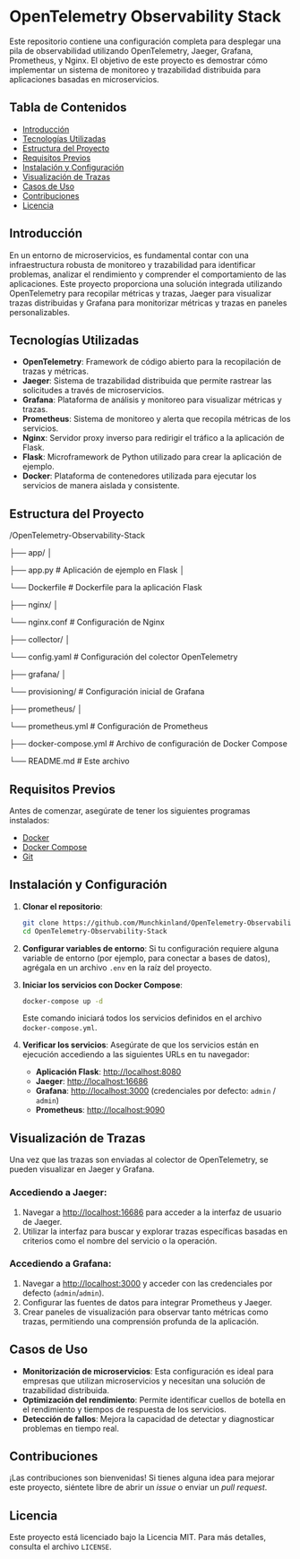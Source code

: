 # OpenTelemetry Observability Stack

Este repositorio contiene una configuración completa para desplegar una pila de observabilidad utilizando OpenTelemetry, Jaeger, Grafana, Prometheus, y Nginx. El objetivo de este proyecto es demostrar cómo implementar un sistema de monitoreo y trazabilidad distribuida para aplicaciones basadas en microservicios.

## Tabla de Contenidos

- [Introducción](#introducción)
- [Tecnologías Utilizadas](#tecnologías-utilizadas)
- [Estructura del Proyecto](#estructura-del-proyecto)
- [Requisitos Previos](#requisitos-previos)
- [Instalación y Configuración](#instalación-y-configuración)
- [Visualización de Trazas](#visualización-de-trazas)
- [Casos de Uso](#casos-de-uso)
- [Contribuciones](#contribuciones)
- [Licencia](#licencia)

## Introducción

En un entorno de microservicios, es fundamental contar con una infraestructura robusta de monitoreo y trazabilidad para identificar problemas, analizar el rendimiento y comprender el comportamiento de las aplicaciones. Este proyecto proporciona una solución integrada utilizando OpenTelemetry para recopilar métricas y trazas, Jaeger para visualizar trazas distribuidas y Grafana para monitorizar métricas y trazas en paneles personalizables.

## Tecnologías Utilizadas

- **OpenTelemetry**: Framework de código abierto para la recopilación de trazas y métricas.
- **Jaeger**: Sistema de trazabilidad distribuida que permite rastrear las solicitudes a través de microservicios.
- **Grafana**: Plataforma de análisis y monitoreo para visualizar métricas y trazas.
- **Prometheus**: Sistema de monitoreo y alerta que recopila métricas de los servicios.
- **Nginx**: Servidor proxy inverso para redirigir el tráfico a la aplicación de Flask.
- **Flask**: Microframework de Python utilizado para crear la aplicación de ejemplo.
- **Docker**: Plataforma de contenedores utilizada para ejecutar los servicios de manera aislada y consistente.

## Estructura del Proyecto

/OpenTelemetry-Observability-Stack 

├── app/ │

├── app.py # Aplicación de ejemplo en Flask │

└── Dockerfile # Dockerfile para la aplicación Flask 

├── nginx/ │ 

└── nginx.conf # Configuración de Nginx

├── collector/ │

└── config.yaml # Configuración del colector OpenTelemetry 

├── grafana/ │ 

└── provisioning/ # Configuración inicial de Grafana 

├── prometheus/ │ 

└── prometheus.yml # Configuración de Prometheus 

├── docker-compose.yml # Archivo de configuración de Docker Compose 

└── README.md # Este archivo


## Requisitos Previos

Antes de comenzar, asegúrate de tener los siguientes programas instalados:

- [Docker](https://www.docker.com/get-started)
- [Docker Compose](https://docs.docker.com/compose/install/)
- [Git](https://git-scm.com/)

## Instalación y Configuración

1. **Clonar el repositorio**:

    ```bash
    git clone https://github.com/Munchkinland/OpenTelemetry-Observability-Stack.git
    cd OpenTelemetry-Observability-Stack
    ```

2. **Configurar variables de entorno**: Si tu configuración requiere alguna variable de entorno (por ejemplo, para conectar a bases de datos), agrégala en un archivo `.env` en la raíz del proyecto.

3. **Iniciar los servicios con Docker Compose**:

    ```bash
    docker-compose up -d
    ```

    Este comando iniciará todos los servicios definidos en el archivo `docker-compose.yml`.

4. **Verificar los servicios**: Asegúrate de que los servicios están en ejecución accediendo a las siguientes URLs en tu navegador:

    - **Aplicación Flask**: [http://localhost:8080](http://localhost:8080)
    - **Jaeger**: [http://localhost:16686](http://localhost:16686)
    - **Grafana**: [http://localhost:3000](http://localhost:3000) (credenciales por defecto: `admin` / `admin`)
    - **Prometheus**: [http://localhost:9090](http://localhost:9090)

## Visualización de Trazas

Una vez que las trazas son enviadas al colector de OpenTelemetry, se pueden visualizar en Jaeger y Grafana.

### Accediendo a Jaeger:

1. Navegar a [http://localhost:16686](http://localhost:16686) para acceder a la interfaz de usuario de Jaeger.
2. Utilizar la interfaz para buscar y explorar trazas específicas basadas en criterios como el nombre del servicio o la operación.

### Accediendo a Grafana:

1. Navegar a [http://localhost:3000](http://localhost:3000) y acceder con las credenciales por defecto (`admin`/`admin`).
2. Configurar las fuentes de datos para integrar Prometheus y Jaeger.
3. Crear paneles de visualización para observar tanto métricas como trazas, permitiendo una comprensión profunda de la aplicación.

## Casos de Uso

- **Monitorización de microservicios**: Esta configuración es ideal para empresas que utilizan microservicios y necesitan una solución de trazabilidad distribuida.
- **Optimización del rendimiento**: Permite identificar cuellos de botella en el rendimiento y tiempos de respuesta de los servicios.
- **Detección de fallos**: Mejora la capacidad de detectar y diagnosticar problemas en tiempo real.

## Contribuciones

¡Las contribuciones son bienvenidas! Si tienes alguna idea para mejorar este proyecto, siéntete libre de abrir un *issue* o enviar un *pull request*.

## Licencia

Este proyecto está licenciado bajo la Licencia MIT. Para más detalles, consulta el archivo `LICENSE`.
